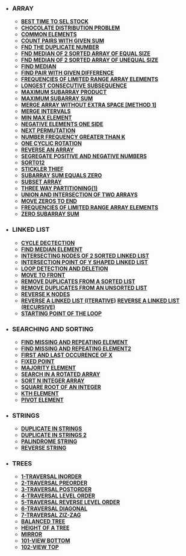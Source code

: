 * ### ARRAY
    * __[BEST TIME TO SEL STOCK](https://github.com/ashish25-bit/data-structure-algorithms/blob/master/Array/Best-Time-To-Sell-Stock.cpp)__
    * __[CHOCOLATE DISTRIBUTION PROBLEM](https://github.com/ashish25-bit/data-structure-algorithms/blob/master/Array/Chocolate-Distribution-Problem.cpp)__
    * __[COMMON ELEMENTS](https://github.com/ashish25-bit/data-structure-algorithms/blob/master/Array/Common-Elements-3-Array.cpp)__
    * __[COUNT PAIRS WITH GIVEN SUM](https://github.com/ashish25-bit/data-structure-algorithms/blob/master/Array/Count-Pairs-With-Given-Sum.cpp)__
    * __[FND THE DUPLICATE NUMBER](https://github.com/ashish25-bit/data-structure-algorithms/blob/master/Array/Duplicate-Element(Only-One).cpp)__
    * __[FND MEDIAN OF 2 SORTED ARRAY OF EQUAL SIZE](https://github.com/ashish25-bit/data-structure-algorithms/blob/master/Array/Find-Median-2-Sorted-Array-Equal-Size.cpp)__
    * __[FND MEDIAN OF 2 SORTED ARRAY OF UNEQUAL SIZE](https://github.com/ashish25-bit/data-structure-algorithms/blob/master/Array/Find-Median-2-Sorted-Array-Unequal-Size.cpp)__
    * __[FIND MEDIAN](https://github.com/ashish25-bit/data-structure-algorithms/blob/master/Array/Find-Median-Array.cpp)__
    * __[FIND PAIR WITH GIVEN DIFFERENCE](https://github.com/ashish25-bit/data-structure-algorithms/blob/master/Array/Find-Pair-Given-Difference.cpp)__
    * __[FREQUENCIES OF LIMITED RANGE ARRAY ELEMENTS](https://github.com/ashish25-bit/data-structure-algorithms/blob/master/Array/Frequencies-Of-Limited-Range-Array-Elements.cpp)__
    * __[LONGEST CONSECUTIVE SUBSEQUENCE](https://github.com/ashish25-bit/data-structure-algorithms/blob/master/Array/Longest-Consecutive-Subsequence.cpp)__
    * __[MAXIMUM SUBARRAY PRODUCT](https://github.com/ashish25-bit/data-structure-algorithms/blob/master/Array/Maximum-Product-Subarray.js)__
    * __[MAXIMUM SUBARRAY SUM](https://github.com/ashish25-bit/data-structure-algorithms/blob/master/Array/Maximum-Subarray-Sum.cpp)__
    * __[MERGE ARRAY WITHOUT EXTRA SPACE [METHOD 1]](https://github.com/ashish25-bit/data-structure-algorithms/blob/master/Array/Merge-Array.cpp)__ 
    * __[MERGE INTERVALS](https://github.com/ashish25-bit/data-structure-algorithms/blob/master/Array/Merge-Intervals.js)__
    * __[MIN MAX ELEMENT](https://github.com/ashish25-bit/data-structure-algorithms/blob/master/Array/Min-Max-Element.cpp)__
    * __[NEGATIVE ELEMENTS ONE SIDE](https://github.com/ashish25-bit/data-structure-algorithms/blob/master/Array/Negative-One-Side.cpp)__
    * __[NEXT PERMUTATION](https://github.com/ashish25-bit/data-structure-algorithms/blob/master/Array/Next-Permutation.cpp)__
    * __[NUMBER FREQUENCY GREATER THAN K](https://github.com/ashish25-bit/data-structure-algorithms/blob/master/Array/Number-Freqency-Greater-Than-K.cpp)__
    * __[ONE CYCLIC ROTATION](https://github.com/ashish25-bit/data-structure-algorithms/blob/master/Array/One-Cyclic-Rotation.cpp)__
    * __[REVERSE AN ARRAY](https://github.com/ashish25-bit/data-structure-algorithms/blob/master/Array/Reverse.cpp)__
    * __[SEGREGATE POSITIVE AND NEGATIVE NUMBERS](https://github.com/ashish25-bit/data-structure-algorithms/blob/master/Array/Segregate-Positive-Negative-Numbers.cpp)__
    * __[SORT012](https://github.com/ashish25-bit/data-structure-algorithms/blob/master/Array/Sort012.cpp)__
    * __[STICKLER THIEF](https://github.com/ashish25-bit/data-structure-algorithms/blob/master/Array/Stickler-Thief.cpp)__ 
    * __[SUBARRAY SUM EQUALS ZERO](https://github.com/ashish25-bit/data-structure-algorithms/blob/master/Array/Subarray-Sum-Zero.cpp)__
    * __[SUBSET ARRAY](https://github.com/ashish25-bit/data-structure-algorithms/blob/master/Array/Subset-Array.cpp)__
    * __[THREE WAY PARTITIONING(1)](https://github.com/ashish25-bit/data-structure-algorithms/blob/master/Array/Three-Way-Partitioning.cpp)__
    * __[UNION AND INTERSECTION OF TWO  ARRAYS](https://github.com/ashish25-bit/data-structure-algorithms/blob/master/Array/Union-Intersection-Sorted-Array.cpp)__
    * __[MOVE ZEROS TO END](https://github.com/ashish25-bit/data-structure-algorithms/blob/master/Array/Zeros-To-End.cpp)__
    * __[FREQUENCIES OF LIMITED RANGE ARRAY ELEMENTS](https://github.com/ashish25-bit/data-structure-algorithms/blob/master/Array/Frequencies-Of-Limited-Range-Array-Elements.cpp)__
    * __[ZERO SUBARRAY SUM](https://github.com/ashish25-bit/data-structure-algorithms/blob/master/Array/Zero-Subarrays-Sum.js)__

* ### LINKED LIST
    * __[CYCLE DECTECTION](https://github.com/ashish25-bit/data-structure-algorithms/blob/master/LinkedList/Cycle-Detection.cpp)__
    * __[FIND MEDIAN ELEMENT](https://github.com/ashish25-bit/data-structure-algorithms/blob/master/LinkedList/Find-Median-Element.cpp)__
    * __[INTERSECTING NODES OF 2 SORTED LINKED LIST](https://github.com/ashish25-bit/data-structure-algorithms/blob/master/LinkedList/Intersection-Nodes-Of-Sorted-LL.cpp)__
    * __[INTERSECTION POINT OF Y SHAPED LINKED LIST](https://github.com/ashish25-bit/data-structure-algorithms/blob/master/LinkedList/Intersection-Point-Y-Shapped-LL.cpp)__
    * __[LOOP DETECTION AND DELETION](https://github.com/ashish25-bit/data-structure-algorithms/blob/master/LinkedList/Loop-Detection-Deletion.cpp)__
    * __[MOVE TO FRONT](https://github.com/ashish25-bit/data-structure-algorithms/blob/master/LinkedList/Move-To-Front.cpp)__
    * __[REMOVE DUPLICATES FROM A SORTED LIST](https://github.com/ashish25-bit/data-structure-algorithms/blob/master/LinkedList/Remove-Duplicates-Sorted-Linked-List.cpp)__
    * __[REMOVE DUPLICATES FROM AN UNSORTED LIST](https://github.com/ashish25-bit/data-structure-algorithms/blob/master/LinkedList/Remove-Duplicates-Unsorted-Linked-List.cpp)__
    * __[REVERSE K NODES](https://github.com/ashish25-bit/data-structure-algorithms/blob/master/LinkedList/Reverse-K-Nodes.cpp)__
    * __[REVERSE A LINKED LIST (ITERATIVE)](https://github.com/ashish25-bit/data-structure-algorithms/blob/master/LinkedList/Reverse-SLL-Iterative.cpp)__
     __[REVERSE A LINKED LIST (RECURSIVE)](https://github.com/ashish25-bit/data-structure-algorithms/blob/master/LinkedList/Reverse-SLL-Recursive.cpp)__
    * __[STARTING POINT OF THE LOOP](https://github.com/ashish25-bit/data-structure-algorithms/blob/master/LinkedList/Starting-Point-Loop.cpp)__

* ### SEARCHING AND SORTING
    * __[FIND MISSING AND REPEATING ELEMENT](https://github.com/ashish25-bit/data-structure-algorithms/blob/master/Searching-Sorting/Find-Missing-Repeating.cpp)__
    * __[FIND MISSING AND REPEATING ELEMENT2](https://github.com/ashish25-bit/data-structure-algorithms/blob/master/Searching-Sorting/Find-Missing-Repeating2.cpp)__
    * __[FIRST AND LAST OCCURENCE OF X](https://github.com/ashish25-bit/data-structure-algorithms/blob/master/Searching-Sorting/First-And-Last-Occurrences-Of-Xcpp)__
    * __[FIXED POINT](https://github.com/ashish25-bit/data-structure-algorithms/blob/master/Searching-Sorting/Fixed-Point.cpp)__
    * __[MAJORITY ELEMENT](https://github.com/ashish25-bit/data-structure-algorithms/blob/master/Searching-Sorting/Majority-Element.cpp)__
    * __[SEARCH IN A ROTATED ARRAY](https://github.com/ashish25-bit/data-structure-algorithms/blob/master/Searching-Sorting/Search-In-Rotated-Sorted-Array.cpp)__
    * __[SORT N INTEGER ARRAY](https://github.com/ashish25-bit/data-structure-algorithms/blob/master/Searching-Sorting/Sort-N-Interger-Array.cpp)__
    * __[SQUARE ROOT OF AN INTEGER](https://github.com/ashish25-bit/data-structure-algorithms/blob/master/Searching-Sorting/Square-Root-Of-An-Integer.cpp)__
    * __[KTH ELEMENT](https://github.com/ashish25-bit/data-structure-algorithms/blob/master/Searching-Sorting/Kth-Element.js)__
    * __[PIVOT ELEMENT](https://github.com/ashish25-bit/data-structure-algorithms/blob/master/Searching-Sorting/Pivot-Element.js)__

* ### STRINGS
    * __[DUPLICATE IN STRINGS](https://github.com/ashish25-bit/data-structure-algorithms/blob/master/Strings/DuplicateInString.cpp)__
    * __[DUPLICATE IN STRINGS 2](https://github.com/ashish25-bit/data-structure-algorithms/blob/master/Strings/DuplicateInString2.cpp)__
    * __[PALINDROME STRING](https://github.com/ashish25-bit/data-structure-algorithms/blob/master/Strings/Palindrom-String.cpp)__
    * __[REVERSE STRING](https://github.com/ashish25-bit/data-structure-algorithms/blob/master/Strings/Reverse-String.cpp)__

* ### TREES
    * __[1-TRAVERSAL INORDER](https://github.com/ashish25-bit/data-structure-algorithms/blob/master/Trees/1-Traversal-Inorder.cpp)__
    * __[2-TRAVERSAL PREORDER](https://github.com/ashish25-bit/data-structure-algorithms/blob/master/Trees/2-Traversal-Preorder.cpp)__
    * __[3-TRAVERSAL POSTORDER](https://github.com/ashish25-bit/data-structure-algorithms/blob/master/Trees/3-Traversal-Postorder.cpp)__
    * __[4-TRAVERSAL LEVEL ORDER](https://github.com/ashish25-bit/data-structure-algorithms/blob/master/Trees/4-Traversal-Level-Order.cpp)__
    * __[5-TRAVERSAL REVERSE LEVEL ORDER](https://github.com/ashish25-bit/data-structure-algorithms/blob/master/Trees/5-Traversal-Reverse-Level-Order.cpp)__
    * __[6-TRAVERSAL DIAGONAL](https://github.com/ashish25-bit/data-structure-algorithms/blob/master/Trees/6-Traversal-Diagonal.cpp)__
    * __[7-TRAVERSAL ZIZ-ZAG](https://github.com/ashish25-bit/data-structure-algorithms/blob/master/Trees/6-Traversal-Zig-Zag.cpp)__
    * __[BALANCED TREE](https://github.com/ashish25-bit/data-structure-algorithms/blob/master/Trees/Balanced-Tree.cpp)__
    * __[HEIGHT OF A TREE](https://github.com/ashish25-bit/data-structure-algorithms/blob/master/Trees/Height.cpp)__
    * __[MIRROR](https://github.com/ashish25-bit/data-structure-algorithms/blob/master/Trees/Mirror.cpp)__
    * __[101-VIEW BOTTOM](https://github.com/ashish25-bit/data-structure-algorithms/blob/master/Trees/101-View-Bottom.cpp)__
    * __[102-VIEW TOP](https://github.com/ashish25-bit/data-structure-algorithms/blob/master/Trees/102-View-Top.cpp)__